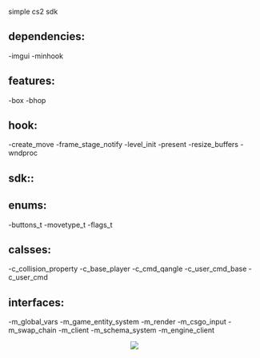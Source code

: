 simple cs2 sdk

## dependencies:
  -imgui
  -minhook

## features:
  -box
  -bhop

## hook:
  -create_move
  -frame_stage_notify
  -level_init
  -present
  -resize_buffers
  -wndproc

## sdk::
 ## enums:
  -buttons_t
  -movetype_t
  -flags_t

 ## calsses:
  -c_collision_property 
  -c_base_player
  -c_cmd_qangle
  -c_user_cmd_base
  -c_user_cmd

 ## interfaces:
  -m_global_vars
  -m_game_entity_system
  -m_render
  -m_csgo_input
  -m_swap_chain
  -m_client
  -m_schema_system
  -m_engine_client

<p align="center">
  <img src="https://i.imgur.com/UcpGisx.jpg"/>
